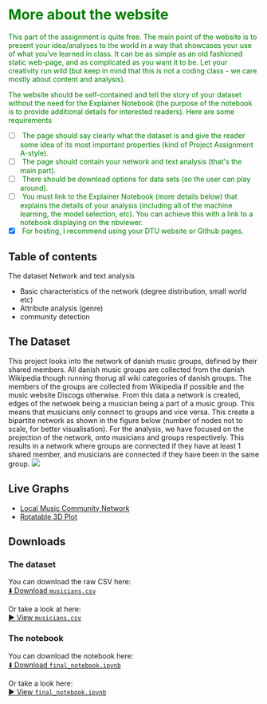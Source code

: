 # <span style="color:green"> More about the website</span>

<span style="color:green"> This part of the assignment is quite free. The main point of the website is to present your idea/analyses to the world in a way that showcases your use of what you've learned in class. It can be as simple as an old fashioned static web-page, and as complicated as you want it to be. Let your creativity run wild (but keep in mind that this is not a coding class - we care mostly about content and analysis). </span>

<span style="color:green"> The website should be self-contained and tell the story of your dataset without the need for the Explainer Notebook (the purpose of the notebook is to provide additional details for interested readers). Here are some requirements </span>

- [ ] <span style="color:green"> The page should say clearly what the dataset is and give the reader some idea of its most important properties (kind of Project Assignment A-style).
- [ ] <span style="color:green"> The page should contain your network and text analysis (that's the main part).
- [ ] <span style="color:green"> There should be download options for data sets (so the user can play around).
- [ ] <span style="color:green"> You must link to the Explainer Notebook (more details below) that explains the details of your analysis (including all of the machine learning, the model selection, etc). You can achieve this with a link to a notebook displaying on the nbviewer.
- [X] <span style="color:green"> For hosting, I recommend using your DTU website or Github pages.
## Table of contents
The dataset
Network and text analysis
- Basic characteristics of the network (degree distribution, small world etc)
- Attribute analysis (genre)
- community detection

## The Dataset
This project looks into the network of danish music groups, defined by their shared members. All danish music groups are collected from the danish Wikipedia though running thorug all wiki categories of danish groups. The members of the groups are collected from Wikipedia if possible and the music website Discogs otherwise. 
From this data a network is created, edges of the netwoek being a musician being a part of a music group. This means that musicians only connect to groups and vice versa. This create a bipartite network as shown in the figure below (number of nodes not to scale, for better visualisation). For the analysis, we have focused on the projection of the network, onto musicians and groups respectively. This results in a network where groups are connected if they have at least 1 shared member, and musicians are connected if they have been in the same group.
![]("docs/images/Bipartite_network_model.png")

## Live Graphs

- [Local Music Community Network](network.html)  
- [Rotatable 3D Plot](rotatable_plot.html)  

## Downloads
### The dataset
You can download the raw CSV here:\
[⬇️ Download `musicians.csv`](data/musicians.csv)

Or take a look at here:\
[▶️ View `musicians.csv`](https://github.com/Aaresh1705/CSS_project_final/blob/main/data/musicians.csv)

### The notebook
You can download the notebook here:\
[⬇️ Download `final_notebook.ipynb`](final_notebook.ipynb)

Or take a look here:\
[▶️ View `final_notebook.ipynb`](https://github.com/Aaresh1705/CSS_project_final/blob/main/final_notebook.ipynb)
